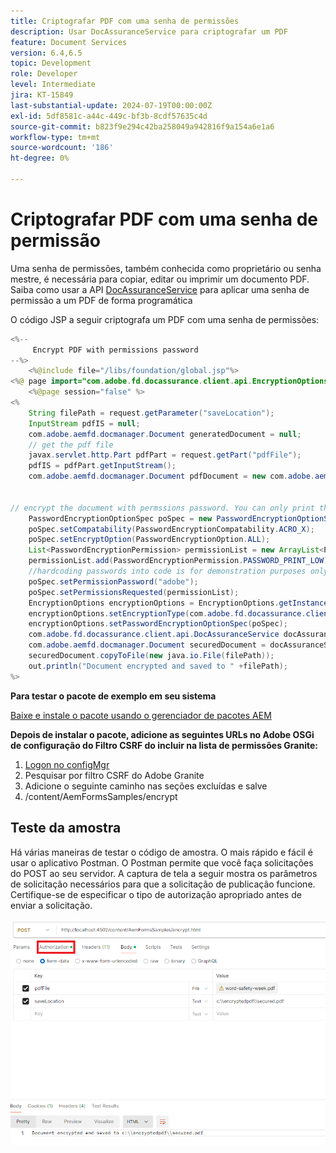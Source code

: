 ```yaml
---
title: Criptografar PDF com uma senha de permissões
description: Usar DocAssuranceService para criptografar um PDF
feature: Document Services
version: 6.4,6.5
topic: Development
role: Developer
level: Intermediate
jira: KT-15849
last-substantial-update: 2024-07-19T00:00:00Z
exl-id: 5df8581c-a44c-449c-bf3b-8cdf57635c4d
source-git-commit: b823f9e294c42ba258049a942816f9a154a6e1a6
workflow-type: tm+mt
source-wordcount: '186'
ht-degree: 0%

---
```


# Criptografar PDF com uma senha de permissão

Uma senha de permissões, também conhecida como proprietário ou senha mestre, é necessária para copiar, editar ou imprimir um documento PDF. Saiba como usar a API [DocAssuranceService](https://developer.adobe.com/experience-manager/reference-materials/6-5/forms/javadocs/index.html?com/adobe/fd/docassurance/client/api/DocAssuranceService.html) para aplicar uma senha de permissão a um PDF de forma programática

O código JSP a seguir criptografa um PDF com uma senha de permissões:

```java
<%--
     Encrypt PDF with permissions password
--%>
    <%@include file="/libs/foundation/global.jsp"%>
<%@ page import="com.adobe.fd.docassurance.client.api.EncryptionOptions,java.util.*,java.io.*,com.adobe.fd.encryption.client.*" %>
    <%@page session="false" %>
<%
    String filePath = request.getParameter("saveLocation");
    InputStream pdfIS = null;
    com.adobe.aemfd.docmanager.Document generatedDocument = null;
    // get the pdf file
    javax.servlet.http.Part pdfPart = request.getPart("pdfFile");
    pdfIS = pdfPart.getInputStream();
    com.adobe.aemfd.docmanager.Document pdfDocument = new com.adobe.aemfd.docmanager.Document(pdfIS);


// encrypt the document with permssions password. You can only print this document
    PasswordEncryptionOptionSpec poSpec = new PasswordEncryptionOptionSpec();    
    poSpec.setCompatability(PasswordEncryptionCompatability.ACRO_X);
    poSpec.setEncryptOption(PasswordEncryptionOption.ALL);
    List<PasswordEncryptionPermission> permissionList = new ArrayList<PasswordEncryptionPermission>();
    permissionList.add(PasswordEncryptionPermission.PASSWORD_PRINT_LOW);
    //hardcoding passwords into code is for demonstration purposes only.In real life scenarios the password is sourced from a secure location
    poSpec.setPermissionPassword("adobe");
    poSpec.setPermissionsRequested(permissionList);
    EncryptionOptions encryptionOptions = EncryptionOptions.getInstance();
    encryptionOptions.setEncryptionType(com.adobe.fd.docassurance.client.api.DocAssuranceServiceOperationTypes.ENCRYPT_WITH_PASSWORD);
    encryptionOptions.setPasswordEncryptionOptionSpec(poSpec);
    com.adobe.fd.docassurance.client.api.DocAssuranceService docAssuranceService = sling.getService(com.adobe.fd.docassurance.client.api.DocAssuranceService.class);
    com.adobe.aemfd.docmanager.Document securedDocument = docAssuranceService.secureDocument(pdfDocument,encryptionOptions,null,null,null);
    securedDocument.copyToFile(new java.io.File(filePath));
    out.println("Document encrypted and saved to " +filePath);
%>
```


**Para testar o pacote de exemplo em seu sistema**

[Baixe e instale o pacote usando o gerenciador de pacotes AEM](assets/encryptpdf.zip)

**Depois de instalar o pacote, adicione as seguintes URLs no Adobe OSGi de configuração do Filtro CSRF do incluir na lista de permissões Granite:**

1. [Logon no configMgr](http://localhost:4502/system/console/configMgr)
1. Pesquisar por filtro CSRF do Adobe Granite
1. Adicione o seguinte caminho nas seções excluídas e salve
1. /content/AemFormsSamples/encrypt

## Teste da amostra

Há várias maneiras de testar o código de amostra. O mais rápido e fácil é usar o aplicativo Postman. O Postman permite que você faça solicitações do POST ao seu servidor. A captura de tela a seguir mostra os parâmetros de solicitação necessários para que a solicitação de publicação funcione. Certifique-se de especificar o tipo de autorização apropriado antes de enviar a solicitação.

![criptografar-pdf-postman](assets/encrypt-pdf-postman.png)
